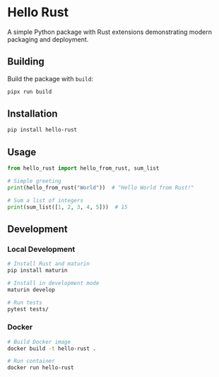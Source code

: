 # Hello Rust

A simple Python package with Rust extensions demonstrating modern packaging and deployment.

## Building

Build the package with `build`:

```bash
pipx run build
```

## Installation

```bash
pip install hello-rust
```

## Usage

```python
from hello_rust import hello_from_rust, sum_list

# Simple greeting
print(hello_from_rust("World"))  # "Hello World from Rust!"

# Sum a list of integers
print(sum_list([1, 2, 3, 4, 5]))  # 15
```

## Development

### Local Development

```bash
# Install Rust and maturin
pip install maturin

# Install in development mode
maturin develop

# Run tests
pytest tests/
```

### Docker

```bash
# Build Docker image
docker build -t hello-rust .

# Run container
docker run hello-rust
```
